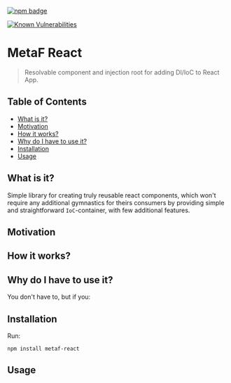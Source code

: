[npm-badge-png]: https://nodei.co/npm/metaf-react.png?downloads=true&downloadRank=true&stars=true
[package-url]: https://npmjs.com/package/metaf-react

[![npm badge][npm-badge-png]][package-url]

[![Known Vulnerabilities](https://snyk.io/test/npm/metaf-react/badge.svg)](https://snyk.io/test/npm/metaf-react)

# MetaF React <!-- omit in toc -->
> Resolvable component and injection root for adding DI/IoC to React App.

## Table of Contents <!-- omit in toc -->
<!-- START doctoc generated TOC please keep comment here to allow auto update -->
<!-- DON'T EDIT THIS SECTION, INSTEAD RE-RUN doctoc TO UPDATE -->


- [What is it?](#what-is-it)
- [Motivation](#motivation)
- [How it works?](#how-it-works)
- [Why do I have to use it?](#why-do-i-have-to-use-it)
- [Installation](#installation)
- [Usage](#usage)

<!-- END doctoc generated TOC please keep comment here to allow auto update -->

## What is it?
Simple library for creating truly reusable react components, which won't require any additional gymnastics for theirs consumers by providing simple and straightforward `IoC`-container, with few additional features.

## Motivation

## How it works?

## Why do I have to use it?
You don't have to, but if you:

## Installation
Run:
```
npm install metaf-react
```

## Usage
